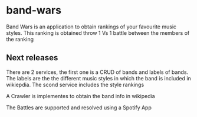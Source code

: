 # band-wars
Band Wars is an application to obtain rankings of your favourite music styles. 
This ranking is obtained throw 1 Vs 1 battle between the members of the ranking 

## Next releases

There are 2 services, the first one is a CRUD of bands and labels of bands. The labels are the the different music styles 
in which the band is included in wikiepdia. The scond service includes the style rankings

A Crawler is implementes to obtain the band info in wikipedia

The Battles are supported and resolved using a Spotify App
